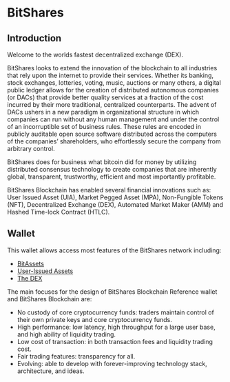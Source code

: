 # BitShares

## Introduction
Welcome to the worlds fastest decentralized exchange (DEX).

BitShares looks to extend the innovation of the blockchain to all industries
that rely upon the internet to provide their services. Whether its banking,
stock exchanges, lotteries, voting, music, auctions or many others, a digital
public ledger allows for the creation of distributed autonomous companies (or
DACs) that provide better quality services at a fraction of the cost incurred by
their more traditional, centralized counterparts. The advent of DACs ushers in a
new paradigm in organizational structure in which companies can run without any
human management and under the control of an incorruptible set of business
rules. These rules are encoded in publicly auditable open source software
distributed across the computers of the companies’ shareholders, who
effortlessly secure the company from arbitrary control.

BitShares does for business what bitcoin did for money by utilizing distributed
consensus technology to create companies that are inherently global,
transparent, trustworthy, efficient and most importantly profitable.

BitShares Blockchain has enabled several financial innovations such as: User Issued Asset (UIA), Market Pegged Asset (MPA), Non-Fungible Tokens (NFT), Decentralized Exchange (DEX), Automated Market Maker (AMM) and Hashed Time-lock Contract (HTLC).

## Wallet
This wallet allows access most features of the BitShares network including:

- [BitAssets](/help/assets/mpa)
- [User-Issued Assets](/help/assets/uia)
- [The DEX](/help/dex/introduction)

The main focuses for the design of BitShares Blockchain Reference wallet and BitShares Blockchain are:

- No custody of core cryptocurrency funds: traders maintain control of their own private keys and core cryptocurrency funds.
- High performance: low latency, high throughput for a large user base, and high ability of liquidity trading.
- Low cost of transaction: in both transaction fees and liquidity trading cost.
- Fair trading features: transparency for all.
- Evolving: able to develop with forever-improving technology stack, architecture, and ideas.
